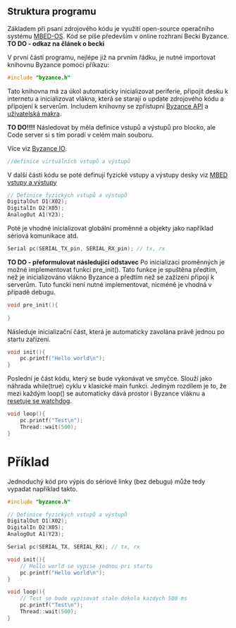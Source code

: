 ## Struktura programu

Základem při psaní zdrojového kódu je využití open-source operačního systému [MBED-OS](/byzance_documentation/hardware_intro/API/mbed-api.md). Kód se píše především v online rozhraní Becki Byzance. **TO DO - odkaz na článek o becki**

V první části programu, nejlépe již na prvním řádku, je nutné importovat knihovnu Byzance pomocí příkazu:

```cpp
#include "byzance.h"
```
Tato knihovna má za úkol automaticky inicializovat periferie, připojit desku k internetu a inicializovat vlákna, která se starají o update zdrojového kódu a připojení k serverům. Includem knihovny se zpřístupní [Byzance API](/byzance_documentation/hardware_intro/API/byzance-api.md) a [uživatelská makra](/byzance_documentation/hardware_intro/API/makra.md).

**TO DO!!!!**  Následovat by měla definice vstupů a výstupů pro blocko, ale Code server si s tím poradí v celém main souboru.


Více viz [Byzance IO](/byzance_documentation/hardware_intro/API/byzance-io.md).

```cpp
//definice virtuálních vstupů a výstupů
```

V další části kódu se poté definují fyzické vstupy a výstupy desky viz [MBED vstupy a výstupy](/byzance_documentation/hardware_intro/API/mbed-api/vstupy-a-vystupy.md)


```cpp
// Definice fyzických vstupů a výstupů
DigitalOut D1(X02);
DigitalIn D2(X05);
AnalogOut A1(Y23);

```

Poté je vhodné inicializovat globální proměnné a objekty jako například sériová komunikace atd.

```cpp
Serial pc(SERIAL_TX_pin, SERIAL_RX_pin); // tx, rx
```

**TO DO - přeformulovat následující odstavec**
Po inicializaci proměnných je možné implementovat funkci pre\_init\(\). Tato funkce je spuštěna předtím, než je inicializováno vlákno Byzance a předtím než se zažízení připojí k serverům. Tuto funcki není nutné implementovat, nicméně je vhodná v případě debugu.

```cpp
void pre_init(){
   
}
```

Následuje inicializační část, která je automaticky zavolána právě jednou po startu zařízení.

```cpp
void init(){
    pc.printf("Hello world\n");
}
```
Poslední je část kódu, který se bude vykonávat ve smyčce. Slouží jako náhrada while\(true\) cyklu v klasické main funkci. Jediným rozdílem je to, že mezi každým loop\(\) se automaticky dává prostor i Byzance vláknu a [resetuje se watchdog](/byzance_documentation/hardware_intro/features/watchdog.md). 

```cpp
void loop(){
    pc.printf("Test\n");
    Thread::wait(500);
}
```

# Příklad

Jednoduchý kód pro výpis do sériové linky \(bez debugu\) může tedy vypadat například takto.

```cpp
#include "byzance.h"

// Definice fyzických vstupů a výstupů
DigitalOut D1(X02);
DigitalIn D2(X05);
AnalogOut A1(Y23);

Serial pc(SERIAL_TX, SERIAL_RX); // tx, rx

void init(){
    // Hello world se vypise jednou pri startu
    pc.printf("Hello world\n");
}

void loop(){
    // Test se bude vypisovat stale dokola kazdych 500 ms
    pc.printf("Test\n");
    Thread::wait(500);
}
```



